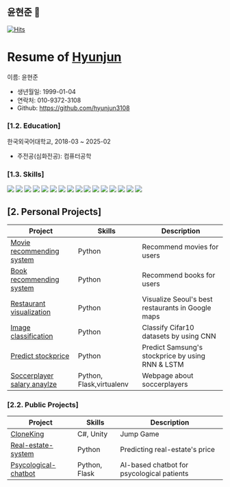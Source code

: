 ## 윤현준 👋

[![Hits](https://hits.seeyoufarm.com/api/count/incr/badge.svg?url=https%3A%2F%2Fgithub.com%2Fhyunjun3108&count_bg=%233DC8B0&title_bg=%23555555&icon=&icon_color=%23E7E7E7&title=hits&edge_flat=false)](https://hits.seeyoufarm.com)

# Resume of [Hyunjun](https://github.com/hyunjun3108)

이름: 윤현준

  - 생년월일: 1999-01-04
  - 연락처: 010-9372-3108
  - Github: https://github.com/hyunjun3108

### [1.2. Education]
한국외국어대학교, 2018-03 ~ 2025-02

  - 주전공(심화전공): 컴퓨터공학


### [1.3. Skills]

<img src="https://img.shields.io/badge/Python-3776AB?style=for-the-badge&logo=Python&logoColor=white">
<img src="https://img.shields.io/badge/Flask-000000?style=for-the-badge&logo=Flask&logoColor=white">
<img src="https://img.shields.io/badge/Kotlin-7F52FF?style=for-the-badge&logo=Kotlin&logoColor=white">
<img src="https://img.shields.io/badge/Keras-D00000?style=for-the-badge&logo=Keras&logoColor=white">
<img src="https://img.shields.io/badge/Selenium-43B02A?style=for-the-badge&logo=Selenium&logoColor=white">
<img src="https://img.shields.io/badge/C-A8B9CC?style=flat-square&logo=C&logoColor=white"/>
<img src="https://img.shields.io/badge/C++-00599C?style=flat-square&logo=C%2B%2B&logoColor=white"/>
<img src="https://img.shields.io/badge/django-092E20?style=flat-square&logo=django&logoColor=white"/>
<img src="https://img.shields.io/badge/GitHub-181717?style=flat-square&logo=GitHub&logoColor=white"/>
<img src="https://img.shields.io/badge/Google Colab-F9AB00?style=flat-square&logo=Google Colab&logoColor=white"/>
<img src="https://img.shields.io/badge/HTML5-E34F26?style=flat-square&logo=html5&logoColor=white"/>
<img src="https://img.shields.io/badge/PyCharm-000000?style=flat-square&logo=PyCharm&logoColor=white"/>
<img src="https://img.shields.io/badge/Visual Studio-5C2D91?style=flat-square&logo=Visual Studio&logoColor=white"/>
<img src="https://img.shields.io/badge/Visual Studio Code-007ACC?style=flat-square&logo=Visual Studio Code&logoColor=white"/>
<img src="https://img.shields.io/badge/java-007396?style=flat-square&logo=java&logoColor=white"/>
<img src="https://img.shields.io/badge/JavaScript-F7DF1E?style=flat-square&logo=javascript&logoColor=black"/>



## [2. Personal Projects]
Project            | Skills           | Description
-------------------|------------------|-----------------------------
[Movie recommending system](https://github.com/hyunjun3108/movies_recommending) | Python | Recommend movies for users
[Book recommending system](https://github.com/hyunjun3108/book_recommending_system) | Python | Recommend books for users
[Restaurant visualization](https://github.com/hyunjun3108/Restaurant_visualization) | Python | Visualize Seoul's best restaurants in Google maps
[Image classification](https://github.com/hyunjun3108/Image_Classification) | Python | Classify Cifar10 datasets by using CNN
[Predict stockprice](https://github.com/hyunjun3108/predict_stockprice) | Python | Predict Samsung's stockprice by using RNN & LSTM
[Soccerplayer salary anaylze](https://github.com/hyunjun3108/soccerplayer_salary_anaylze) | Python, Flask,virtualenv | Webpage about soccerplayers


### [2.2. Public Projects]
Project            | Skills           | Description
-------------------|------------------|-----------------------------
[CloneKing](https://github.com/hyunjun3108/CloneKing)  | C#, Unity             | Jump Game
[Real-estate-system](https://github.com/hyunjun3108/real-estate-system) | Python | Predicting real-estate's price
[Psycological-chatbot](https://github.com/hyunjun3108/psychological-chatbot)           | Python, Flask | AI-based chatbot for psycological patients
